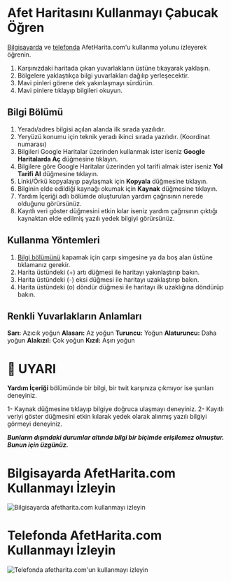 # Afet Haritasını Kullanmayı Çabucak Öğren

[Bilgisayarda] ve [telefonda] AfetHarita.com'u kullanma yolunu izleyerek öğrenin.

1. Karşınızdaki haritada çıkan yuvarlakların üstüne tıkayarak yaklaşın.
2. Bölgelere yaklaştıkça bilgi yuvarlakları dağılıp yerleşecektir.
3. Mavi pinleri görene dek yakınlaşmayı sürdürün.
4. Mavi pinlere tıklayıp bilgileri okuyun.

## Bilgi Bölümü

1. Yeradı/adres bilgisi açılan alanda ilk sırada yazılıdır.
2. Yeryüzü konumu için teknik yeradı ikinci sırada yazılıdır. (Koordinat numarası)
3. Bilgileri Google Haritalar üzerinden kullanmak ister iseniz **Google Haritalarda Aç** düğmesine tıklayın.
4. Bilgilere göre Google Haritalar üzerinden yol tarifi almak ister iseniz **Yol Tarifi Al** düğmesine tıklayın.
5. Linki/Örkü kopyalayıp paylaşmak için **Kopyala** düğmesine tıklayın.
6. Bilginin elde edildiği kaynağı okumak için **Kaynak** düğmesine tıklayın.
7. Yardım İçeriği adlı bölümde oluşturulan yardım çağrısının nerede olduğunu görürsünüz.
8. Kayıtlı veri göster düğmesini etkin kılar iseniz yardım çağrısının çıktığı kaynaktan elde edilmiş yazılı yedek bilgiyi görürsünüz.


## Kullanma Yöntemleri

1. [Bilgi bölümünü](#bilgi-bölümü) kapamak için çarpı simgesine ya da boş alan üstüne tıklamanız gerekir.
2. Harita üstündeki (+) artı düğmesi ile haritayı yakınlaştırıp bakın. 
3. Harita üstündeki (-) eksi düğmesi ile haritayı uzaklaştırıp bakın.
4. Harita üstündeki (o) döndür düğmesi ile haritayı ilk uzaklığına döndürüp bakın.

## Renkli Yuvarlakların Anlamları

**Sarı:** Azıcık yoğun
**Alasarı:** Az yoğun
**Turuncu:** Yoğun
**Alaturuncu:** Daha yoğun
**Alakızıl:** Çok yoğun
**Kızıl:** Aşırı yoğun

# 🚨 UYARI

**Yardım İçeriği** bölümünde bir bilgi, bir twit karşınıza çıkmıyor ise şunları deneyiniz.

1- Kaynak düğmesine tıklayıp bilgiye doğruca ulaşmayı deneyiniz.
2- Kayıtlı veriyi göster düğmesini etkin kılarak yedek olarak alınmış yazılı bilgiyi görmeyi deneyiniz.

**_Bunların dışındaki durumlar altında bilgi bir biçimde erişilemez olmuştur. Bunun için üzgünüz._**

# Bilgisayarda AfetHarita.com Kullanmayı İzleyin
![Bilgisayarda afetharita.com kullanmayı izleyin](https://user-images.githubusercontent.com/36659429/217356618-4d3f96ed-5f1c-4fe0-a09f-8cf064db1735.gif)  

# Telefonda AfetHarita.com Kullanmayı İzleyin
![Telefonda afetharita.com'un kullanmayı izleyin](https://user-images.githubusercontent.com/36659429/217357933-1d254a1a-feeb-43be-b76c-bb273e8d537d.gif)

[Bilgisayarda]: <#bilgisayarda-afetharitacom-kullanmayı-i̇zleyin>
[Telefonda]: <#telefonda-afetharitacom-kullanmayı-i̇zleyin>
